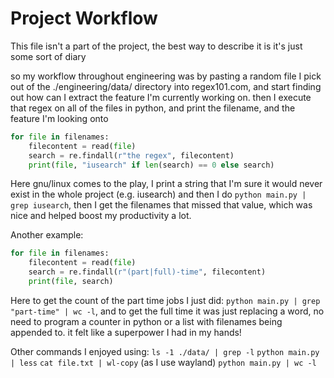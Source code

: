 # Project Workflow

This file isn't a part of the project, the best way to describe it is it's just some sort of diary

so my workflow throughout engineering was by pasting a random file I pick out of the ./engineering/data/ directory into
regex101.com, and start finding out how can I extract the feature I'm currently working on. then I execute that regex on
all of the files in python, and print the filename, and the feature I'm looking onto

```python
for file in filenames:
	filecontent = read(file)
	search = re.findall(r"the regex", filecontent)
	print(file, "iusearch" if len(search) == 0 else search)
```

Here gnu/linux comes to the play, I print a string that I'm sure it would never exist in the whole project (e.g. iusearch)
and then I do `python main.py | grep iusearch`, then I get the filenames that missed that value, which was nice and
helped boost my productivity a lot.

Another example:

```python
for file in filenames:
	filecontent = read(file)
	search = re.findall(r"(part|full)-time", filecontent)
	print(file, search)
```

Here to get the count of the part time jobs I just did: `python main.py | grep "part-time" | wc -l`, and to get the full
time it was just replacing a word, no need to program a counter in python or a list with filenames being appended to. it
felt like a superpower I had in my hands!

Other commands I enjoyed using:
`ls -1 ./data/ | grep -l`
`python main.py | less`
`cat file.txt | wl-copy` (as I use wayland)
`python main.py | wc -l`
